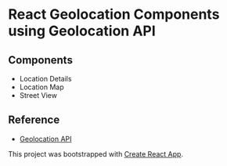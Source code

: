 # React Geolocation Components using Geolocation API

## Components
- Location Details
- Location Map
- Street View

## Reference
- [Geolocation API](https://developer.mozilla.org/en-US/docs/Web/API/Geolocation)

This project was bootstrapped with [Create React App](https://github.com/facebookincubator/create-react-app).
